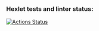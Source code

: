 ### Hexlet tests and linter status:
[![Actions Status](https://github.com/KirSivogr/frontend-project-11/workflows/hexlet-check/badge.svg)](https://github.com/KirSivogr/frontend-project-11/actions)